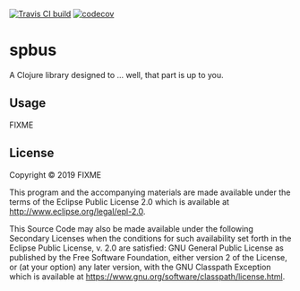 [![Travis CI build](https://img.shields.io/travis/ysads/spbus/master.svg?style=flat-square)](https://travis-ci.org/ysads/spbus)
[![codecov](https://img.shields.io/codecov/c/github/ysads/spbus?style=flat-square)](https://codecov.io/gh/ysads/spbus)

# spbus

A Clojure library designed to ... well, that part is up to you.

## Usage

FIXME

## License

Copyright © 2019 FIXME

This program and the accompanying materials are made available under the
terms of the Eclipse Public License 2.0 which is available at
http://www.eclipse.org/legal/epl-2.0.

This Source Code may also be made available under the following Secondary
Licenses when the conditions for such availability set forth in the Eclipse
Public License, v. 2.0 are satisfied: GNU General Public License as published by
the Free Software Foundation, either version 2 of the License, or (at your
option) any later version, with the GNU Classpath Exception which is available
at https://www.gnu.org/software/classpath/license.html.
